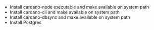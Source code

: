 * Install cardano-node executable and make available on system path
* Install cardano-cli and make available on system path
* Install cardano-dbsync and make available on system path
* Install Postgres 
